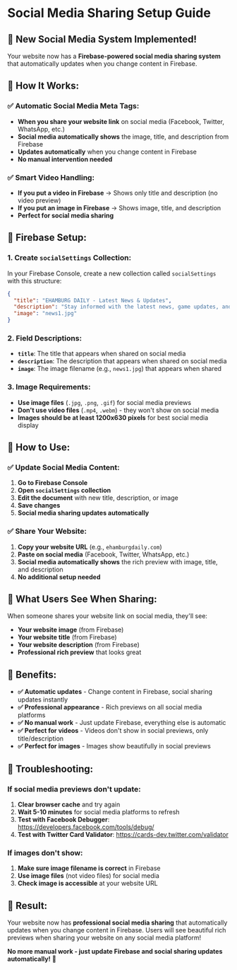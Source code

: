 # Social Media Sharing Setup Guide

## 🎊 **New Social Media System Implemented!**

Your website now has a **Firebase-powered social media sharing system** that automatically updates when you change content in Firebase.

## 📱 **How It Works:**

### **✅ Automatic Social Media Meta Tags:**
- **When you share your website link** on social media (Facebook, Twitter, WhatsApp, etc.)
- **Social media automatically shows** the image, title, and description from Firebase
- **Updates automatically** when you change content in Firebase
- **No manual intervention needed**

### **✅ Smart Video Handling:**
- **If you put a video in Firebase** → Shows only title and description (no video preview)
- **If you put an image in Firebase** → Shows image, title, and description
- **Perfect for social media sharing**

## 🔧 **Firebase Setup:**

### **1. Create `socialSettings` Collection:**
In your Firebase Console, create a new collection called `socialSettings` with this structure:

```json
{
  "title": "EHAMBURG DAILY - Latest News & Updates",
  "description": "Stay informed with the latest news, game updates, and community announcements from EHAMBURG DAILY.",
  "image": "news1.jpg"
}
```

### **2. Field Descriptions:**
- **`title`**: The title that appears when shared on social media
- **`description`**: The description that appears when shared on social media  
- **`image`**: The image filename (e.g., `news1.jpg`) that appears when shared

### **3. Image Requirements:**
- **Use image files** (`.jpg`, `.png`, `.gif`) for social media previews
- **Don't use video files** (`.mp4`, `.webm`) - they won't show on social media
- **Images should be at least 1200x630 pixels** for best social media display

## 🚀 **How to Use:**

### **✅ Update Social Media Content:**
1. **Go to Firebase Console**
2. **Open `socialSettings` collection**
3. **Edit the document** with new title, description, or image
4. **Save changes**
5. **Social media sharing updates automatically**

### **✅ Share Your Website:**
1. **Copy your website URL** (e.g., `ehamburgdaily.com`)
2. **Paste on social media** (Facebook, Twitter, WhatsApp, etc.)
3. **Social media automatically shows** the rich preview with image, title, and description
4. **No additional setup needed**

## 📱 **What Users See When Sharing:**

When someone shares your website link on social media, they'll see:
- **Your website image** (from Firebase)
- **Your website title** (from Firebase)
- **Your website description** (from Firebase)
- **Professional rich preview** that looks great

## 🎯 **Benefits:**

- **✅ Automatic updates** - Change content in Firebase, social sharing updates instantly
- **✅ Professional appearance** - Rich previews on all social media platforms
- **✅ No manual work** - Just update Firebase, everything else is automatic
- **✅ Perfect for videos** - Videos don't show in social previews, only title/description
- **✅ Perfect for images** - Images show beautifully in social previews

## 🔧 **Troubleshooting:**

### **If social media previews don't update:**
1. **Clear browser cache** and try again
2. **Wait 5-10 minutes** for social media platforms to refresh
3. **Test with Facebook Debugger**: https://developers.facebook.com/tools/debug/
4. **Test with Twitter Card Validator**: https://cards-dev.twitter.com/validator

### **If images don't show:**
1. **Make sure image filename is correct** in Firebase
2. **Use image files** (not video files) for social media
3. **Check image is accessible** at your website URL

## 🎊 **Result:**

Your website now has **professional social media sharing** that automatically updates when you change content in Firebase. Users will see beautiful rich previews when sharing your website on any social media platform!

**No more manual work - just update Firebase and social sharing updates automatically!** 🚀
